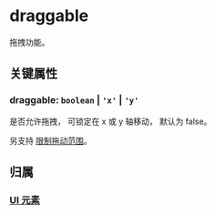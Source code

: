# draggable

拖拽功能。

## 关键属性

### draggable: `boolean` | `'x'` | `'y'`

是否允许拖拽， 可锁定在 x 或 y 轴移动， 默认为 false。

另支持 [限制拖动范围](/reference/UI/dragBounds.md)。

## 归属

### [UI 元素](/reference/display/UI.md)
